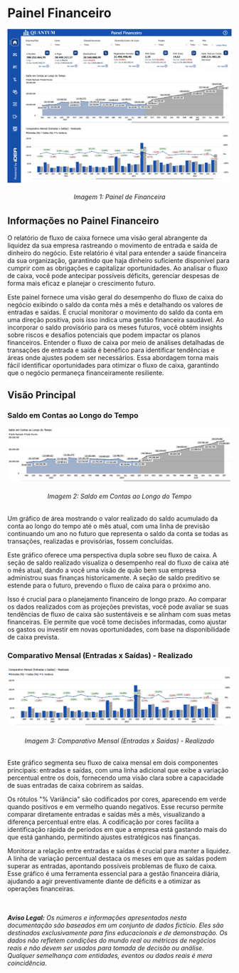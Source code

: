 # Painel Financeiro

<div align="center">
  <img src="../../assets/flux/flux.png" alt="Painel Financeiro">
  <h6>Imagem 1: Painel de Financeira</h6>
</div>

## Informações no Painel Financeiro

O relatório de fluxo de caixa fornece uma visão geral abrangente da liquidez da sua empresa rastreando o movimento de entrada e saída de dinheiro do negócio. Este relatório é vital para entender a saúde financeira da sua organização, garantindo que haja dinheiro suficiente disponível para cumprir com as obrigações e capitalizar oportunidades. Ao analisar o fluxo de caixa, você pode antecipar possíveis déficits, gerenciar despesas de forma mais eficaz e planejar o crescimento futuro.

Este painel fornece uma visão geral do desempenho do fluxo de caixa do negócio exibindo o saldo da conta mês a mês e detalhando os valores de entradas e saídas. É crucial monitorar o movimento do saldo da conta em uma direção positiva, pois isso indica uma gestão financeira saudável. Ao incorporar o saldo provisório para os meses futuros, você obtém insights sobre riscos e desafios potenciais que podem impactar os planos financeiros. Entender o fluxo de caixa por meio de análises detalhadas de transações de entrada e saída é benéfico para identificar tendências e áreas onde ajustes podem ser necessários. Essa abordagem torna mais fácil identificar oportunidades para otimizar o fluxo de caixa, garantindo que o negócio permaneça financeiramente resiliente.

## Visão Principal

### Saldo em Contas ao Longo do Tempo

<div align="center">
  <img src="../../assets/flux/flux_home_saldo.png" alt="Saldo em Contas ao Longo do Tempo">
  <h6>Imagem 2: Saldo em Contas ao Longo do Tempo</h6>
</div>

Um gráfico de área mostrando o valor realizado do saldo acumulado da conta ao longo do tempo até o mês atual, com uma linha de previsão continuando um ano no futuro que representa o saldo da conta se todas as transações, realizadas e provisórias, fossem concluídas.

Este gráfico oferece uma perspectiva dupla sobre seu fluxo de caixa. A seção de saldo realizado visualiza o desempenho real do fluxo de caixa até o mês atual, dando a você uma visão de quão bem sua empresa administrou suas finanças historicamente. A seção de saldo preditivo se estende para o futuro, prevendo o fluxo de caixa para o próximo ano.

Isso é crucial para o planejamento financeiro de longo prazo. Ao comparar os dados realizados com as projeções previstas, você pode avaliar se suas tendências de fluxo de caixa são sustentáveis ​​e se alinham com suas metas financeiras. Ele permite que você tome decisões informadas, como ajustar os gastos ou investir em novas oportunidades, com base na disponibilidade de caixa prevista.

### Comparativo Mensal (Entradas x Saídas) - Realizado

<div align="center">
  <img src="../../assets/flux/flux_home_entradas.png" alt="Comparativo Mensal (Entradas x Saídas) - Realizado">
  <h6>Imagem 3: Comparativo Mensal (Entradas x Saídas) - Realizado</h6>
</div>

Este gráfico segmenta seu fluxo de caixa mensal em dois componentes principais: entradas e saídas, com uma linha adicional que exibe a variação percentual entre os dois, fornecendo uma visão clara sobre a capacidade de suas entradas de caixa cobrirem as saídas.

Os rótulos "% Variância" são codificados por cores, aparecendo em verde quando positivos e em vermelho quando negativos. Esse recurso permite comparar diretamente entradas e saídas mês a mês, visualizando a diferença percentual entre elas. A codificação por cores facilita a identificação rápida de períodos em que a empresa está gastando mais do que está ganhando, permitindo ajustes estratégicos nas finanças.

Monitorar a relação entre entradas e saídas é crucial para manter a liquidez. A linha de variação percentual destaca os meses em que as saídas podem superar as entradas, apontando possíveis problemas de fluxo de caixa. Esse gráfico é uma ferramenta essencial para a gestão financeira diária, ajudando a agir preventivamente diante de déficits e a otimizar as operações financeiras.


<br><br>
***Aviso Legal:** Os números e informações apresentados nesta documentação são baseados em um conjunto de dados fictício. Eles são destinados exclusivamente para fins educacionais e de demonstração. Os dados não refletem condições do mundo real ou métricas de negócios reais e não devem ser usados ​​para tomada de decisão ou análise. Qualquer semelhança com entidades, eventos ou dados reais é mera coincidência.*
